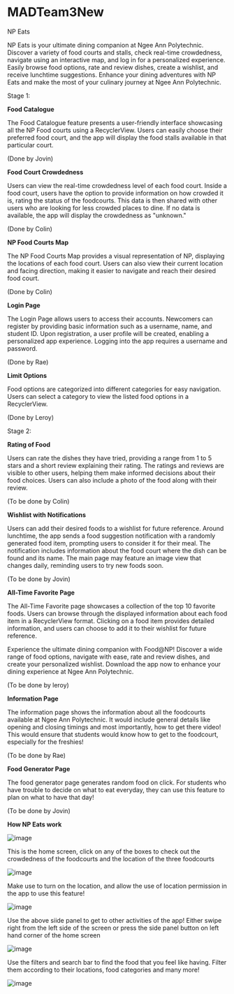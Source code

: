 # MADTeam3New
NP Eats

NP Eats is your ultimate dining companion at Ngee Ann Polytechnic. Discover a variety of food courts and stalls, check real-time crowdedness, navigate using an interactive map, and log in for a personalized experience. Easily browse food options, rate and review dishes, create a wishlist, and receive lunchtime suggestions. Enhance your dining adventures with NP Eats and make the most of your culinary journey at Ngee Ann Polytechnic.

Stage 1:

**Food Catalogue**

The Food Catalogue feature presents a user-friendly interface showcasing all the NP Food courts using a RecyclerView. Users can easily choose their preferred food court, and the app will display the food stalls available in that particular court.

(Done by Jovin)

**Food Court Crowdedness**

Users can view the real-time crowdedness level of each food court. Inside a food court, users have the option to provide information on how crowded it is, rating the status of the foodcourts. This data is then shared with other users who are looking for less crowded places to dine. If no data is available, the app will display the crowdedness as "unknown."

(Done by Colin)


**NP Food Courts Map**

The NP Food Courts Map provides a visual representation of NP, displaying the locations of each food court. Users can also view their current location and facing direction, making it easier to navigate and reach their desired food court.

(Done by Colin)

**Login Page**

The Login Page allows users to access their accounts. Newcomers can register by providing basic information such as a username, name, and student ID. Upon registration, a user profile will be created, enabling a personalized app experience. Logging into the app requires a username and password.

(Done by Rae)

**Limit Options**

Food options are categorized into different categories for easy navigation. Users can select a category to view the listed food options in a RecyclerView.

(Done by Leroy)

Stage 2:

**Rating of Food**

Users can rate the dishes they have tried, providing a range from 1 to 5 stars and a short review explaining their rating. The ratings and reviews are visible to other users, helping them make informed decisions about their food choices. Users can also include a photo of the food along with their review.

(To be done by Colin)

**Wishlist with Notifications**

Users can add their desired foods to a wishlist for future reference. Around lunchtime, the app sends a food suggestion notification with a randomly generated food item, prompting users to consider it for their meal. The notification includes information about the food court where the dish can be found and its name. The main page may feature an image view that changes daily, reminding users to try new foods soon.

(To be done by Jovin)

**All-Time Favorite Page**

The All-Time Favorite page showcases a collection of the top 10 favorite foods. Users can browse through the displayed information about each food item in a RecyclerView format. Clicking on a food item provides detailed information, and users can choose to add it to their wishlist for future reference.

Experience the ultimate dining companion with Food@NP! Discover a wide range of food options, navigate with ease, rate and review dishes, and create your personalized wishlist. Download the app now to enhance your dining experience at Ngee Ann Polytechnic.

(To be done by leroy)

**Information Page**

The information page shows the information about all the foodcourts available at Ngee Ann Polytechnic. It would include general details like opening and closing timings and most importantly, how to get there video! This would ensure that students would know how to get to the foodcourt, especially for the freshies!

(To be done by Rae)

**Food Generator Page**

The food generator page generates random food on click. For students who have trouble to decide on what to eat everyday, they can use this feature to plan on what to have that day!

(To be done by Jovin)

**How NP Eats work**

![image](https://github.com/yourobsessed/MADTeam3New/assets/130966829/5d9572c0-209f-401e-b313-a08a1d6388cf)

This is the home screen, click on any of the boxes to check out the crowdedness of the foodcourts and the location of the three foodcourts

![image](https://github.com/yourobsessed/MADTeam3New/assets/130966829/c989faa3-772c-46ec-a844-c69185fc35cd)

Make use to turn on the location, and allow the use of location permission in the app to use this feature!

![image](https://github.com/yourobsessed/MADTeam3New/assets/130966829/148e5f1a-ed30-41c4-8651-b758727bd638)

Use the above siide panel to get to other activities of the app! Either swipe right from the left side of the screen or press the side panel button on left hand corner of the home screen

![image](https://github.com/yourobsessed/MADTeam3New/assets/130966829/b2e0a372-911c-4553-b66a-ae5df54c2d2d)

Use the filters and search bar to find the food that you feel like having. Filter them according to their locations, food categories and many more!

![image](https://github.com/yourobsessed/MADTeam3New/assets/130966829/e3207e8b-fc90-485b-aab0-a577b97161d8)




